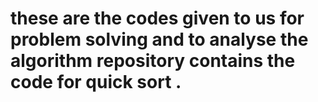these are the codes given to us for problem solving and to analyse the algorithm 
repository contains the code for
quick sort
.
=
